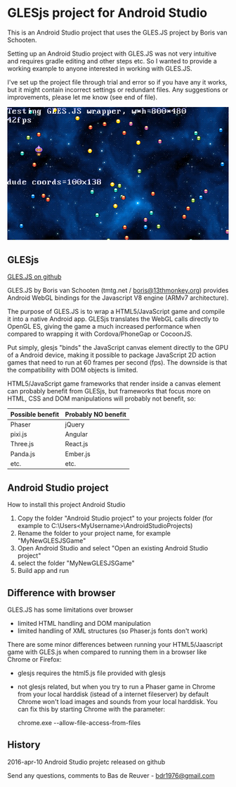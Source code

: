 GLESjs project for Android Studio
=================================

This is an Android Studio project that uses the GLES.JS project
by Boris van Schooten.

Setting up an Android Studio project with GLES.JS was not very intuitive and
requires gradle editing and other steps etc. So I wanted to provide a working
example to anyone interested in working with GLES.JS.

I've set up the project file through trial and error so if you have any 
it works, but it might contain incorrect settings or redundant files.
Any suggestions or improvements, please let me know (see end of file).

![preview screenshot](https://raw.githubusercontent.com/BdR76/GLES.JS-Android-Studio-project/master/screenshot/gles_test1.png)

GLESjs
------
[GLES.JS on github](https://github.com/borisvanschooten/glesjs)

GLES.JS by Boris van Schooten (tmtg.net / boris@13thmonkey.org) provides
Android WebGL bindings for the Javascript V8 engine (ARMv7 architecture).

The purpose of GLES.JS is to wrap a HTML5/JavaScript game and compile it into a
native Android app. GLESjs translates the WebGL calls directly to OpenGL ES,
giving the game a much increased performance when compared to wrapping it with
Cordova/PhoneGap or CocoonJS.

Put simply, glesjs "binds" the JavaScript canvas element directly to the GPU of
a Android device, making it possible to package JavaScript 2D action games that
need to run at 60 frames per second (fps). The downside is that the
compatibility with DOM objects is limited.

HTML5/JavaScript game frameworks that render inside a canvas element can
probably benefit from GLESjs, but frameworks that focus more on HTML, CSS and
DOM manipulations will probably not benefit, so:

| Possible benefit  | Probably NO benefit |
| ----------------- | ------------------- |
| Phaser            | jQuery              |
| pixi.js           | Angular             |
| Three.js          | React.js            |
| Panda.js          | Ember.js            |
| etc.              | etc.                |

Android Studio project
----------------------

How to install this project Android Studio

1. Copy the folder "Android Studio project" to your projects folder
   (for example to C:\Users\<MyUsername>\AndroidStudioProjects\)
2. Rename the folder to your project name, for example "MyNewGLESJSGame"
3. Open Android Studio and select "Open an existing Android Studio project"
4. select the folder "MyNewGLESJSGame"
5. Build app and run


Difference with browser
-----------------------

GLES.JS has some limitations over browser
* limited HTML handling and DOM manipulation
* limited handling of XML structures (so Phaser.js fonts don't work)

There are some minor differences between running your HTML5/Jaascript game with
GLES.js when compared to running them in a browser like Chrome or Firefox:

* glesjs requires the html5.js file provided with glesjs
* not glesjs related, but when you try to run a Phaser game in Chrome from your
local harddisk (istead of a internet fileserver) by default Chrome won't load
images and sounds from your local harddisk. You can fix this by starting Chrome
with the parameter:

	chrome.exe --allow-file-access-from-files

History
-------
2016-apr-10 Android Studio projetc released on github

Send any questions, comments to Bas de Reuver - bdr1976@gmail.com
